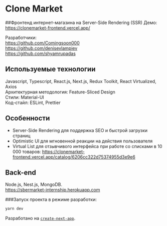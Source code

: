 # Clone Market

##Фронтенд интернет-магазина на Server-Side Rendering (SSR)
Демо: <br>
https://clonemarket-frontend.vercel.app/

Разработчики: <br>
https://github.com/Comingsoon000 <br>
https://github.com/denisevlampiev <br>
https://github.com/shyamrupadas

## Используемые технологии

Javascript, Typescript, React.js, Next.js, Redux Toolkit, React Virtualized, Axios <br>
Архитектурная методология: Feature-Sliced Design <br>
Стили: Material-UI <br>
Код-стайл: ESLint, Prettier


## Особенности
* Server-Side Rendering для поддержка SEO и быстрой загрузки страниц
* Optimistic UI для мгновенной реакции на действия пользователя
* Virtual List для отзывчивого интерфейса при работе со списками в 10 000 товаров: https://clonemarket-frontend.vercel.app/catalog/6206cc322d75374955d3e9e6

## Back-end

Node.js, Nest.js, MongoDB. <br>
https://sbermarket-internship.herokuapp.com


###Запуск проекта в режиме разработки:

```bash
yarn dev
```

Разработано на [`create-next-app`](https://github.com/vercel/next.js/tree/canary/packages/create-next-app).
